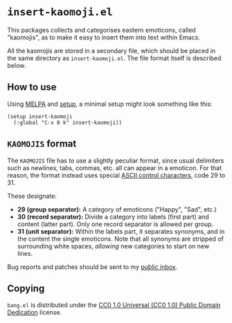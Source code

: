 `insert-kaomoji.el`
==================

This packages collects and categorises eastern emoticons, called
"kaomojis", as to make it easy to insert them into text within Emacs.

All the kaomojis are stored in a secondary file, which should be placed
in the same directory as `insert-kaomoji.el`. The file format itself is
described below.

How to use
----------

Using [MELPA] and [setup], a minimal setup might look something like
this:

    (setup insert-kaomoji
      (:global "C-x 8 k" insert-kaomoji))

`KAOMOJIS` format
-----------------

The `KAOMOJIS` file has to use a slightly peculiar format, since usual
delimiters such as newlines, tabs, commas, etc. all can appear in a
emoticon. For that reason, the format instead uses special [ASCII
control characters][ascii delim], code 29 to 31.

These designate:

- **29 (group separator):** A category of emoticons ("Happy", "Sad",
  etc.)
- **30 (record separator):** Divide a category into labels (first part)
  and content (latter part). Only one record separator is allowed per
  group.
- **31 (unit separator):** Within the labels part, it separates
  synonyms, and in the content the single emoticons. Note that all
  synonyms are stripped of surrounding white spaces, _allowing_ new
  categories to start on new lines.

Bug reports and patches should be sent to my [public inbox].


Copying
-------

`bang.el` is distributed under the [CC0 1.0 Universal (CC0 1.0) Public
Domain Dedication][cc0] license.

[MELPA]: https://melpa.org/#/insert-kaomoji
[setup]: https://elpa.gnu.org/packages/setup.html
[ascii delim]: https://en.wikipedia.org/wiki/Delimiter#ASCII_delimited_text
[public inbox]: https://lists.sr.ht/~zge/public-inbox
[cc0]: https://creativecommons.org/publicdomain/zero/1.0/deed
